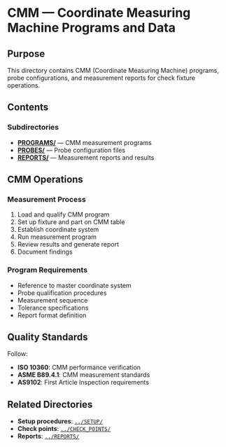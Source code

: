 # CMM — Coordinate Measuring Machine Programs and Data

## Purpose

This directory contains CMM (Coordinate Measuring Machine) programs, probe configurations, and measurement reports for check fixture operations.

## Contents

### Subdirectories
- **[PROGRAMS/](./PROGRAMS/)** — CMM measurement programs
- **[PROBES/](./PROBES/)** — Probe configuration files
- **[REPORTS/](./REPORTS/)** — Measurement reports and results

## CMM Operations

### Measurement Process
1. Load and qualify CMM program
2. Set up fixture and part on CMM table
3. Establish coordinate system
4. Run measurement program
5. Review results and generate report
6. Document findings

### Program Requirements
- Reference to master coordinate system
- Probe qualification procedures
- Measurement sequence
- Tolerance specifications
- Report format definition

## Quality Standards

Follow:
- **ISO 10360**: CMM performance verification
- **ASME B89.4.1**: CMM measurement standards
- **AS9102**: First Article Inspection requirements

## Related Directories

- **Setup procedures**: [`../SETUP/`](../SETUP/)
- **Check points**: [`../CHECK_POINTS/`](../CHECK_POINTS/)
- **Reports**: [`../REPORTS/`](../REPORTS/)
